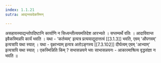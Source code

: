 ```yaml
---
index: 1.1.21
sutra: आद्यन्तवदेकस्मिन्

---
```

असहायस्याद्यन्तोपदिष्टानि कार्याणि न सिध्यन्तीत्ययमतिदेश आरभ्यते । सप्तम्यर्थे वतिः । आदाविवान्त इवैकस्मिन्नपि कार्यं भवति । यथा - 'कर्तव्यम्' इत्यत्र प्रत्ययाद्युदात्तत्वं [[3.1.3]] भवति, एवम् 'औपगवम्' इत्यत्रापि यथा स्यात् । यथा - वृक्षाभ्याम् इत्यत्र अतोऽङ्गस्य [[7.3.102]] दीर्घत्वम् एवम् 'आभ्याम्' इत्यत्रापि यथा स्यात् । एकस्मिन्निति किम् ? सभासन्नयने भवः साभासन्नयनः - आकारमाश्रित्य वृद्धसंज्ञा न भवति ॥